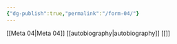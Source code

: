 ```yaml
---
{"dg-publish":true,"permalink":"/form-04/"}
---
```



[[Meta 04\|Meta 04]]
[[autobiography\|autobiography]]
[[]]